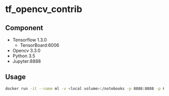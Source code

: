 # tf_opencv_contrib

## Component

* Tensorflow 1.3.0
  * TensorBoard:6006
* Opencv 3.3.0
* Python 3.5
* Jupyter:8888

## Usage

```bash
docker run -it --name ml -v <local volume>:/notebooks -p 8888:8888 -p 6006:6006 baikangwang/tf_opencv_contrib /bin/bash
```
